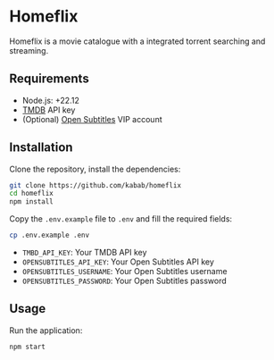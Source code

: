 # Homeflix
Homeflix is a movie catalogue with a integrated torrent searching and streaming.

## Requirements
- Node.js: +22.12
- [TMDB](https://www.themoviedb.org/) API key
- (Optional) [Open Subtitles](https://www.opensubtitles.com/en/users/vip) VIP account

## Installation
Clone the repository, install the dependencies:
```bash
git clone https://github.com/kabab/homeflix
cd homeflix
npm install
```
Copy the `.env.example` file to `.env` and fill the required fields:
```bash
cp .env.example .env
```

- `TMBD_API_KEY`: Your TMDB API key
- `OPENSUBTITLES_API_KEY`: Your Open Subtitles API key
- `OPENSUBTITLES_USERNAME`: Your Open Subtitles username
- `OPENSUBTITLES_PASSWORD`: Your Open Subtitles password

## Usage

Run the application:
```bash
npm start
```
